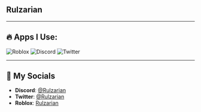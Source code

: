 ## Rulzarian

---

## 🔥 Apps I Use:

![Roblox](https://img.shields.io/badge/Roblox-3076D6?style=for-the-badge&logo=roblox&logoColor=white)
![Discord](https://img.shields.io/badge/Discord-7289DA?style=for-the-badge&logo=discord&logoColor=white)
![Twitter](https://img.shields.io/badge/Twitter-1DA1F2?style=for-the-badge&logo=twitter&logoColor=white)

---

## 📌 My Socials

- **Discord**: [@Rulzarian](https://discord.com/users/1304535965573845065)
- **Twitter**: [@Rulzarian](https://x.com/Rulzarian)
- **Roblox**:  [Rulzarian](https://www.roblox.com/users/7560379305/profile)




